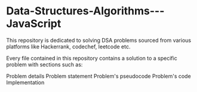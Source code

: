 # Data-Structures-Algorithms---JavaScript

This repository is dedicated to solving DSA problems sourced from various platforms like Hackerrank, codechef, leetcode etc.

Every file contained in this repository contains a solution to a specific problem with sections such as:

Problem details 
Problem statement
Problem's pseudocode
Problem's code Implementation



